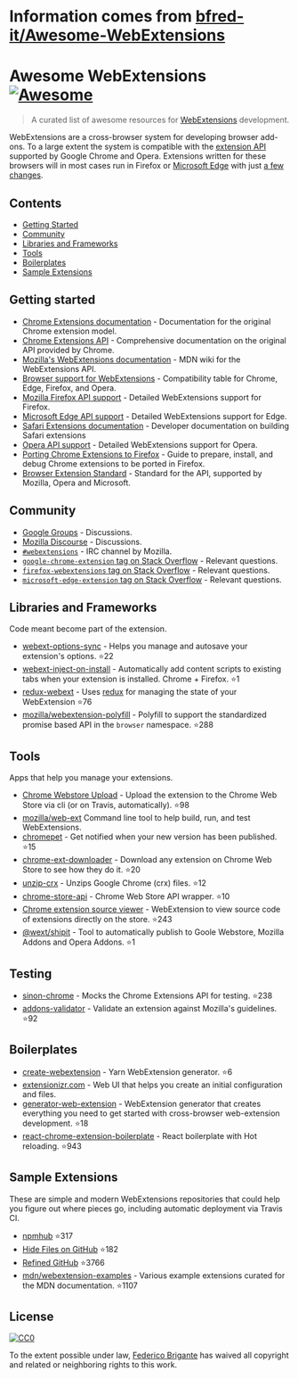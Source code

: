 # Information comes from [bfred-it/Awesome-WebExtensions](https://github.com/bfred-it/Awesome-WebExtensions)
# Awesome WebExtensions [![Awesome](https://awesome.re/badge.svg)](https://awesome.re)

> A curated list of awesome resources for [WebExtensions](https://developer.mozilla.org/en-US/Add-ons/WebExtensions) development.

WebExtensions are a cross-browser system for developing browser add-ons. To a large extent the system is compatible with the [extension API](https://developer.chrome.com/extensions) supported by Google Chrome and Opera. Extensions written for these browsers will in most cases run in Firefox or [Microsoft Edge](https://developer.microsoft.com/en-us/microsoft-edge/platform/documentation/extensions/) with just [a few changes](https://developer.mozilla.org/en-US/Add-ons/WebExtensions/Porting_a_Google_Chrome_extension).

## Contents

- [Getting Started](#getting-started)
- [Community](#community)
- [Libraries and Frameworks](#libraries-and-frameworks)
- [Tools](#tools)
- [Boilerplates](#boilerplates)
- [Sample Extensions](#sample-extensions)

## Getting started

- [Chrome Extensions documentation](https://developer.chrome.com/extensions) - Documentation for the original Chrome extension model.
- [Chrome Extensions API](https://developer.chrome.com/extensions/api_index) - Comprehensive documentation on the original API provided by Chrome.
- [Mozilla's WebExtensions documentation](https://developer.mozilla.org/en-US/Add-ons/WebExtensions) - MDN wiki for the WebExtensions API.
- [Browser support for WebExtensions](https://developer.mozilla.org/en-US/Add-ons/WebExtensions/Browser_support_for_JavaScript_APIs) - Compatibility table for Chrome, Edge, Firefox, and Opera.
- [Mozilla Firefox API support](http://arewewebextensionsyet.com) - Detailed WebExtensions support for Firefox.
- [Microsoft Edge API support](https://docs.microsoft.com/en-us/microsoft-edge/extensions/api-support/extension-api-roadmap) - Detailed WebExtensions support for Edge.
- [Safari Extensions documentation](https://developer.apple.com/safari/extensions/) - Developer documentation on building Safari extensions
- [Opera API support](https://dev.opera.com/extensions/apis/) - Detailed WebExtensions support for Opera.
- [Porting Chrome Extensions to Firefox](https://hacks.mozilla.org/2015/10/porting-chrome-extensions-to-firefox-with-webextensions/) - Guide to prepare, install, and debug Chrome extensions to be ported in Firefox.
- [Browser Extension Standard](https://browserext.github.io/browserext/) - Standard for the API, supported by Mozilla, Opera and Microsoft.

## Community

- [Google Groups](https://groups.google.com/a/chromium.org/forum/#!forum/chromium-extensions) - Discussions.
- [Mozilla Discourse](https://discourse.mozilla.org/c/add-ons) - Discussions.
- [`#webextensions`](https://wiki.mozilla.org/IRC) - IRC channel by Mozilla.
- [`google-chrome-extension` tag on Stack Overflow](https://stackoverflow.com/questions/tagged/google-chrome-extension) - Relevant questions.
- [`firefox-webextensions` tag on Stack Overflow](https://stackoverflow.com/questions/tagged/firefox-webextensions) - Relevant questions.
- [`microsoft-edge-extension` tag on Stack Overflow](https://stackoverflow.com/questions/tagged/microsoft-edge-extension) - Relevant questions.

## Libraries and Frameworks

Code meant become part of the extension.

- [webext-options-sync](https://github.com/bfred-it/webext-options-sync) - Helps you manage and autosave your extension's options. :star:22
- [webext-inject-on-install](https://github.com/bfred-it/webext-inject-on-install) - Automatically add content scripts to existing tabs when your extension is installed. Chrome + Firefox. :star:1
- [redux-webext](https://github.com/ivantsov/redux-webext) - Uses [redux](https://github.com/reactjs/redux) for managing the state of your WebExtension :star:76
- [mozilla/webextension-polyfill](https://github.com/mozilla/webextension-polyfill) - Polyfill to support the standardized promise based API in the `browser` namespace. :star:288

## Tools

Apps that help you manage your extensions.

- [Chrome Webstore Upload](https://github.com/DrewML/chrome-webstore-upload-cli) - Upload the extension to the Chrome Web Store via cli (or on Travis, automatically). :star:98
- [mozilla/web-ext](https://github.com/mozilla/web-ext) Command line tool to help build, run, and test WebExtensions.
- [chromepet](https://github.com/ZenHubIO/chromepet) - Get notified when your new version has been published. :star:15
- [chrome-ext-downloader](https://github.com/jiripospisil/chrome-ext-downloader) - Download any extension on Chrome Web Store to see how they do it. :star:20
- [unzip-crx](https://github.com/peerigon/unzip-crx) - Unzips Google Chrome (crx) files. :star:12
- [chrome-store-api](https://github.com/acvetkov/chrome-store-api) - Chrome Web Store API wrapper. :star:10
- [Chrome extension source viewer](https://github.com/Rob--W/crxviewer) - WebExtension to view source code of extensions directly on the store. :star:243
- [@wext/shipit](https://github.com/LinusU/wext-shipit) - Tool to automatically publish to Goole Webstore, Mozilla Addons and Opera Addons. :star:1

## Testing

- [sinon-chrome](https://github.com/acvetkov/sinon-chrome) - Mocks the Chrome Extensions API for testing. :star:238
- [addons-validator](https://github.com/mozilla/addons-validator) - Validate an extension against Mozilla's guidelines. :star:92

## Boilerplates

- [create-webextension](https://github.com/rpl/create-webextension) - Yarn WebExtension generator. :star:6
- [extensionizr.com](http://extensionizr.com) - Web UI that helps you create an initial configuration and files.
- [generator-web-extension](https://github.com/HaNdTriX/generator-web-extension) - WebExtension generator that creates everything you need to get started with cross-browser web-extension development. :star:18
- [react-chrome-extension-boilerplate](https://github.com/jhen0409/react-chrome-extension-boilerplate) - React boilerplate with Hot reloading. :star:943

## Sample Extensions

These are simple and modern WebExtensions repositories that could help you figure out where pieces go, including automatic deployment via Travis CI.

- [npmhub](https://github.com/npmhub/npmhub) :star:317
- [Hide Files on GitHub](https://github.com/sindresorhus/hide-files-on-github) :star:182
- [Refined GitHub](https://github.com/sindresorhus/refined-github) :star:3766
- [mdn/webextension-examples](https://github.com/mdn/webextensions-examples) - Various example extensions curated for the MDN documentation. :star:1107

## License

[![CC0](http://mirrors.creativecommons.org/presskit/buttons/88x31/svg/cc-zero.svg)](https://creativecommons.org/publicdomain/zero/1.0/)

To the extent possible under law, [Federico Brigante](http://bfred.it) has waived all copyright and related or neighboring rights to this work.

